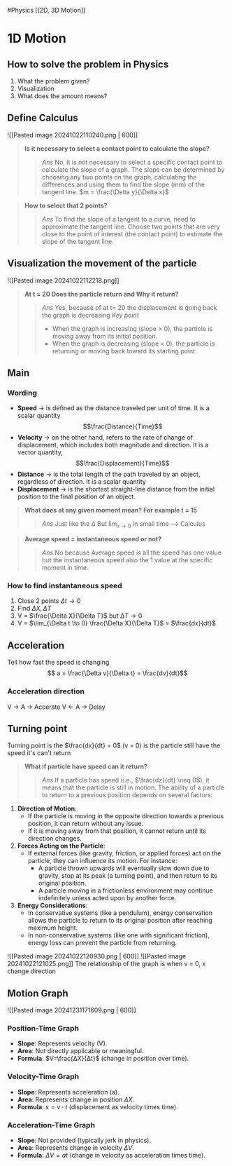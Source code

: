 #Physics [[2D, 3D Motion]]
# 1D Motion 
## How to solve the problem in Physics
1. What the problem given?
2. Visualization
3. What does the amount means?
## Define Calculus
![[Pasted image 20241022110240.png | 600]]
>**Is it necessary to select a contact point to calculate the slope?**
>>*Ans* No, it is not necessary to select a specific contact point to calculate the slope of a graph. The slope can be determined by choosing any two points on the graph, calculating the differences and using them to find the slope (mm) of the tangent line. $m = \frac{\Delta y}{\Delta x}$

>**How to select that 2 points?**
>>*Ans* To find the slope of a tangent to a curve, need to approximate the tangent line. Choose two points that are very close to the point of interest (the contact point) to estimate the slope of the tangent line.
## Visualization the movement of the particle
![[Pasted image 20241022112218.png]]
>**At t = 20 Does the particle return and Why it return?**
>>*Ans* Yes, because of at t= 20 the displacement is going back the graph is decreasing 
>>*Key point*
>>- When the graph is increasing (slope > 0), the particle is moving away from its initial position.
>>- When the graph is decreasing (slope < 0), the particle is returning or moving back toward its starting point.
## Main
### Wording
- **Speed** -> is defined as the distance traveled per unit of time. It is a scalar quantity
$$\frac{Distance}{Time}$$
- **Velocity** -> on the other hand, refers to the rate of change of displacement, which includes both magnitude and direction. It is a vector quantity,
$$\frac{Displacement}{Time}$$
- **Distance** -> is the total length of the path traveled by an object, regardless of direction. It is a scalar quantity
- **Displacement** -> is the shortest straight-line distance from the initial position to the final position of an object.

>**What does at any given moment mean? For example t = 15**
>>*Ans* Just like the $\Delta$ But $\lim_{x \to 0}$ in small time --> Calculus 

>**Average speed = instantaneous speed or not?**
>>*Ans* No because Average speed is all the speed has one value but the instantaneous speed also the 1 value at the specific moment in time.
### How to find instantaneous speed
1. Close 2 points $\Delta t \to 0$
2. Find $\Delta X, \Delta T$
3. V = $\frac{\Delta X}{\Delta T}$ but $\Delta T \to 0$
4. V = $\lim_{\Delta t \to 0} \frac{\Delta X}{\Delta T}$ = $\frac{dx}{dt}$
## Acceleration
Tell how fast the speed is changing
$$ a = \frac{\Delta v}{\Delta t} = \frac{dv}{dt}$$ 
### Acceleration direction
V -> A -> Accerate
V <- A -> Delay
## Turning point
Turning point is the $\frac{dx}{dt} = 0$ (v = 0) is the particle still have the speed it's can't return
>**What if particle have speed can it return?**
>>*Ans* If a particle has speed (i.e., $\frac{dz}{dt} \neq 0$), it means that the particle is still in motion. The ability of a particle to return to a previous position depends on several factors:
1. **Direction of Motion**:
    - If the particle is moving in the opposite direction towards a previous position, it can return without any issue.
    - If it is moving away from that position, it cannot return until its direction changes.
2. **Forces Acting on the Particle**:
    - If external forces (like gravity, friction, or applied forces) act on the particle, they can influence its motion. For instance:
        - A particle thrown upwards will eventually slow down due to gravity, stop at its peak (a turning point), and then return to its original position.
        - A particle moving in a frictionless environment may continue indefinitely unless acted upon by another force.
3. **Energy Considerations**:
    - In conservative systems (like a pendulum), energy conservation allows the particle to return to its original position after reaching maximum height.
    - In non-conservative systems (like one with significant friction), energy loss can prevent the particle from returning.

![[Pasted image 20241022120930.png | 600]]
![[Pasted image 20241022121025.png]]
The relationship of the graph is when v = 0, x change direction
## Motion Graph
![[Pasted image 20241231171609.png | 600]]
### Position-Time Graph
- **Slope**: Represents velocity (V).
- **Area**: Not directly applicable or meaningful.
- **Formula**: $V=\frac{ΔX}{Δt}$​ (change in position over time).
### Velocity-Time Graph
- **Slope**: Represents acceleration (a).
- **Area**: Represents change in position $\Delta X$.
- **Formula**: $s=v⋅t$ (displacement as velocity times time).
### Acceleration-Time Graph
- **Slope**: Not provided (typically jerk in physics).
- **Area**: Represents change in velocity $\Delta V$.
- **Formula**: $\Delta V = at$ (change in velocity as acceleration times time).